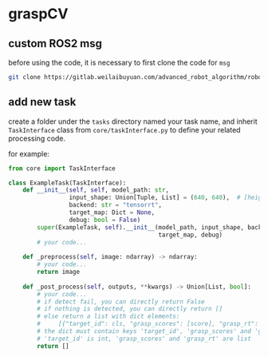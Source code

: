 # graspCV



## custom ROS2 msg

before using the code, it is necessary to first clone the code for `msg`

```bash
git clone https://gitlab.weilaibuyuan.com/advanced_robot_algorithm/robot_cv_msg.git
```



## add new task

create a folder under the `tasks` directory named your task name, and inherit `TaskInterface` class from `core/taskInterface.py` to define your related processing code.

for example:

```python
from core import TaskInterface

class ExampleTask(TaskInterface):
	def __init__(self, self, model_path: str,
                 input_shape: Union[Tuple, List] = (640, 640),  # [height, width]
                 backend: str = "tensorrt",
                 target_map: Dict = None,
                 debug: bool = False)
    	super(ExampleTask, self).__init__(model_path, input_shape, backend, 
                                          target_map, debug)
        # your code...
       
    def _preprocess(self, image: ndarray) -> ndarray:
        # your code...
        return image
    
    def _post_process(self, outputs, **kwargs) -> Union[List, bool]:
        # your code...
        # if detect fail, you can directly return False
        # if nothing is detected, you can directly return []
        # else return a list with dict elements:
        #     [{"target_id": cls, "grasp_scores": [score], "grasp_rt": [rt]}, ...]
        # the dict must contain keys 'target_id', 'grasp_scores' and 'grasp_rt'
        # 'target_id' is int, 'grasp_scores' and 'grasp_rt' are list
        return []
```





